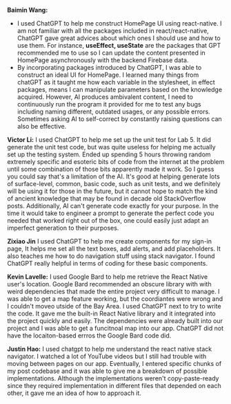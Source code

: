 **Baimin Wang:**
- I used ChatGPT to help me construct HomePage UI using react-native. I am not familiar with all the packages included in react/react-native, ChatGPT gave great advices about which ones I should use and how to use them. For instance, **useEffect, useState** are the packages that GPT recommended me to use so I can update the content presented in HomePage asynchronously with the backend Firebase data. 
- By incorporating packages introduced by ChatGPT, I was able to construct an ideal UI for HomePage. I learned many things from chatGPT as it taught me how each variable in the stylesheet, in effect packages, means I can manipulate parameters based on the knowledge acquired. However, AI produces ambivalent content, I need to continuously run the program it provided for me to test any bugs including naming different, outdated usages, or any possible errors. Sometimes asking AI to self-correct by constantly raising questions can also be effective.

**Victor Li:**
I used ChatGPT to help me set up the unit test for Lab 5. It did generate the unit test code, but was quite useless for helping me actually set up the testing system. Ended up spending 5 hours throwing random extremely specific and esoteric bits of code from the internet at the problem until some combination of those bits apparently made it work. So I guess you could say that's a limitation of the AI. It's good at helping generate lots of surface-level, common, basic code, such as unit tests, and we definitely will be using it for those in the future, but it cannot hope to match the kind of ancient knowledge that may be found in decade old StackOverflow posts. Additionally, AI can't generate code exactly for your purpose. In the time it would take to engineer a prompt to generate the perfect code you needed that worked right out of the box, one could easily just adapt an imperfect generation to their purposes.

**Zixiao Jin**
I used ChatGPT to help me create components for my sign-in page, It helps me set all the text boxes, add alerts, and add placeholders. It also teaches me how to do navigation stuff using stack navigator. I found ChatGPT really helpful in terms of coding for these basic components.


**Kevin Lavelle:** 
I used Google Bard to help me retrieve the React Native user's location. Google Bard recommended an obscure library with with weird dependencies that made the entire project very difficult to manage. I was able to get a map feature working, but the coordiantes were wrong and I couldn't moveo utside of the Bay Area. I used ChatGPT next to try to write the code. It gave me the built-in React Native library and it integrated into the project quickly and easily. The dependencies were already built into our project and I was able to get a funcitnoal map into our app. ChatGPT did not have the locaiton-based errros the Google Bard code did. 

**Justin Hao:**
I used chatgpt to help me understand the react native stack navigator. I watched a lot of YouTube videos but I still had trouble with moving between pages on our app. Eventually, I entered specific chunks of my post codebase and it was able to give me a breakdown of possible implementations. Although the implementations weren't copy-paste-ready since they required implementation in different files that depended on each other, it gave me an idea of how to approach it.

